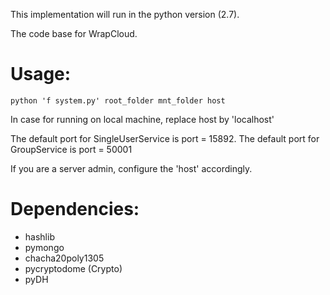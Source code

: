 This implementation will run in the python version (2.7).

The code base for WrapCloud.

# Usage:
<code>python 'f system.py' root_folder mnt_folder host </code>

In case for running on local machine, replace host by 'localhost'

The default port for SingleUserService is port = 15892. The default port for GroupService is port = 50001

If you are a server admin, configure the 'host' accordingly.

# Dependencies:
* hashlib
* pymongo
* chacha20poly1305
* pycryptodome (Crypto)
* pyDH
